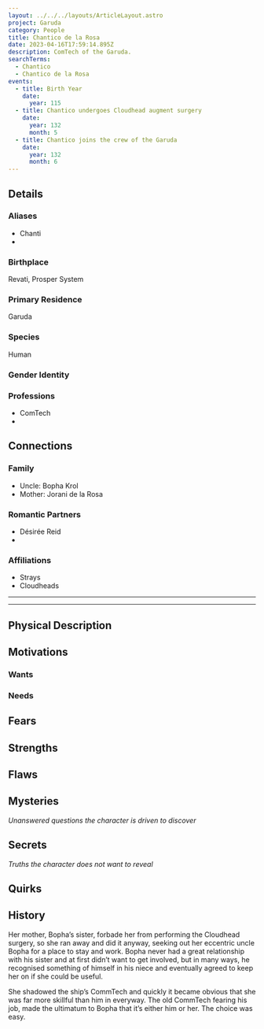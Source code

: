 ```yaml
---
layout: ../../../layouts/ArticleLayout.astro
project: Garuda
category: People
title: Chantico de la Rosa
date: 2023-04-16T17:59:14.895Z
description: ComTech of the Garuda.
searchTerms:
  - Chantico
  - Chantico de la Rosa
events:
  - title: Birth Year
    date:
      year: 115
  - title: Chantico undergoes Cloudhead augment surgery
    date:
      year: 132
      month: 5
  - title: Chantico joins the crew of the Garuda
    date:
      year: 132
      month: 6
---
```

## Details

### Aliases
* Chanti
*

### Birthplace

Revati, Prosper System

### Primary Residence

Garuda

### Species

Human

### Gender Identity


### Professions  
* ComTech
* 

## Connections

### Family
* Uncle: Bopha Krol
* Mother: Jorani de la Rosa

### Romantic Partners
* Désirée Reid
*

### Affiliations
* Strays
* Cloudheads

[use double horizontal rule to add a details pane]::
_____
_____

## Physical Description

## Motivations

### Wants

### Needs

## Fears

## Strengths

## Flaws

## Mysteries
*Unanswered questions the character is driven to discover*

## Secrets
*Truths the character does not want to reveal*

## Quirks

## History

Her mother, Bopha’s sister, forbade her from performing the Cloudhead surgery, so she ran away and did it anyway, seeking out her eccentric uncle Bopha for a place to stay and work. Bopha never had a great relationship with his sister and at first didn’t want to get involved, but in many ways, he recognised something of himself in his niece and eventually agreed to keep her on if she could be useful. 

She shadowed the ship’s CommTech and quickly it became obvious that she was far more skillful than him in everyway. The old CommTech fearing his job, made the ultimatum to Bopha that it’s either him or her. The choice was easy.